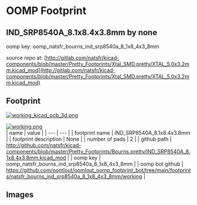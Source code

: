 # OOMP Footprint  
## IND_SRP8540A_8.1x8.4x3.8mm  by none  
  
oomp key: oomp_natsfr_bourns_ind_srp8540a_8_1x8_4x3_8mm  
  
source repo at: [http://gitlab.com/natsfr/kicad-components/blob/master/Pretty_Footprints/Xtal_SMD.pretty/XTAL_5.0x3.2mm.kicad_mod](http://gitlab.com/natsfr/kicad-components/blob/master/Pretty_Footprints/Xtal_SMD.pretty/XTAL_5.0x3.2mm.kicad_mod)  
## Footprint  
  
[![working_kicad_pcb_3d.png](working_kicad_pcb_3d_600.png)](working_kicad_pcb_3d.png)  
  
[![working.png](working_600.png)](working.png)  
| name | value | 
| --- | --- | 
| footprint name | IND_SRP8540A_8.1x8.4x3.8mm | 
| footprint description | None | 
| number of pads | 2 | 
| github path | http://github.com/natsfr/kicad-components/blob/master/Pretty_Footprints/Bourns.pretty/IND_SRP8540A_8.1x8.4x3.8mm.kicad_mod | 
| oomp key | oomp_natsfr_bourns_ind_srp8540a_8_1x8_4x3_8mm | 
| oomp bot github | https://github.com/oomlout/oomlout_oomp_footprint_bot/tree/main/footprints/natsfr_bourns_ind_srp8540a_8_1x8_4x3_8mm/working | 
## Images  
